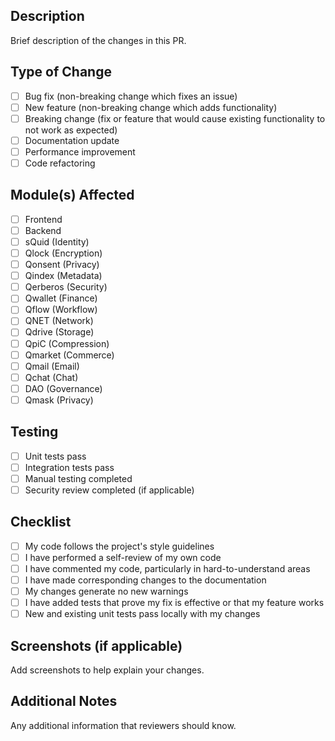 ## Description
Brief description of the changes in this PR.

## Type of Change
- [ ] Bug fix (non-breaking change which fixes an issue)
- [ ] New feature (non-breaking change which adds functionality)
- [ ] Breaking change (fix or feature that would cause existing functionality to not work as expected)
- [ ] Documentation update
- [ ] Performance improvement
- [ ] Code refactoring

## Module(s) Affected
- [ ] Frontend
- [ ] Backend
- [ ] sQuid (Identity)
- [ ] Qlock (Encryption)
- [ ] Qonsent (Privacy)
- [ ] Qindex (Metadata)
- [ ] Qerberos (Security)
- [ ] Qwallet (Finance)
- [ ] Qflow (Workflow)
- [ ] QNET (Network)
- [ ] Qdrive (Storage)
- [ ] QpiC (Compression)
- [ ] Qmarket (Commerce)
- [ ] Qmail (Email)
- [ ] Qchat (Chat)
- [ ] DAO (Governance)
- [ ] Qmask (Privacy)

## Testing
- [ ] Unit tests pass
- [ ] Integration tests pass
- [ ] Manual testing completed
- [ ] Security review completed (if applicable)

## Checklist
- [ ] My code follows the project's style guidelines
- [ ] I have performed a self-review of my own code
- [ ] I have commented my code, particularly in hard-to-understand areas
- [ ] I have made corresponding changes to the documentation
- [ ] My changes generate no new warnings
- [ ] I have added tests that prove my fix is effective or that my feature works
- [ ] New and existing unit tests pass locally with my changes

## Screenshots (if applicable)
Add screenshots to help explain your changes.

## Additional Notes
Any additional information that reviewers should know.
